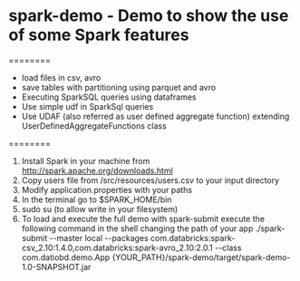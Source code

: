 # spark-demo - Demo to show the use of some Spark features
========

- load files in csv, avro
- save tables with partitioning using parquet and avro
- Executing SparkSQL queries using dataframes
- Use simple udf in SparkSql queries
- Use UDAF (also referred as user defined aggregate function) extending UserDefinedAggregateFunctions class

========
1) Install Spark in your machine from http://spark.apache.org/downloads.html
2) Copy users file from /src/resources/users.csv to your input directory
3) Modify application.properties with your paths
4) In the terminal go to $SPARK_HOME/bin
5) sudo su (to allow write in your filesystem)
6) To load and execute the full demo with spark-submit execute the following command in the shell changing the path of your app
./spark-submit --master local --packages com.databricks:spark-csv_2.10:1.4.0,com.databricks:spark-avro_2.10:2.0.1 --class com.datiobd.demo.App {YOUR_PATH}/spark-demo/target/spark-demo-1.0-SNAPSHOT.jar